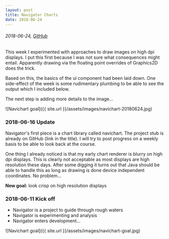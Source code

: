 ```yaml
---
layout: post
title: Navigator Charts
date: 2018-06-24
---
```


###### 2018-06-24, [GitHub](https://github.com/vercy/navichart)

This week I experimented with approaches to draw images on high dpi displays.
I put this first because I was not sure what consequences might entail.
Apparently drawing via the floating point overrides of Graphics2D does the trick.

Based on this, the basics of the ui component had been laid down.
One side-effect of the week is some rudimentary plumbing
to be able to see the output which I included below.

The next step is adding more details to the image... 


![Navichart goal]({{ site.url }}/assets/images/navichart-20180624.jpg)

### 2018-06-16 Update

Navigator's first piece is a chart library called navichart.
The project stub is already on GitHub (link in the title).
I will try to post progress on a weekly basis to be able to look back at the course.

One thing I already noticed is that my early chart renderer is blurry
on high dpi displays. This is clearly not acceptable as most displays are
high resolution these days. After some digging it turns out that Java 
should be able to handle this as long as drawing is done device independent coordinates.
No problem... 

**New goal:** look crisp on high resolution displays



### 2018-06-11 Kick off

* Navigator is a project to guide through rough waters
* Navigator is experimenting and analysis
* Navigator enters development...

![Navichart goal]({{ site.url }}/assets/images/navichart-goal.jpg)